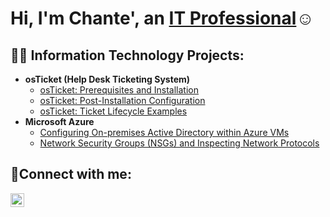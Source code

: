 <h1>Hi, I'm Chante', an <a href="https://linkedin.com/in/chantewright">IT Professional</a>☺</h1>

<h2>👨‍💻 Information Technology Projects:</h2>

- <b>osTicket (Help Desk Ticketing System)</b>
  - [osTicket: Prerequisites and Installation](https://github.com/ChanteWright/osticket-prereqs)
  - [osTicket: Post-Installation Configuration](https://github.com/ChanteWright/post-install-config)
  - [osTicket: Ticket Lifecycle Examples](https://github.com/ChanteWright/ticket-lifecycle)
- <b>Microsoft Azure</b>
  - [Configuring On-premises Active Directory within Azure VMs](https://github.com/ChanteWright/configure-ad)
  - [Network Security Groups (NSGs) and Inspecting Network Protocols](https://github.com/ChanteWright/azure-network-protocols)

<h2>🤳Connect with me:</h2>


[<img align="left" alt="Josh | LinkedIn" width="22px" src="https://cdn.jsdelivr.net/npm/simple-icons@v3/icons/linkedin.svg" />][linkedin]

[linkedin]: https://linkedin.com/in/chantewright

